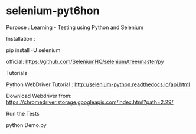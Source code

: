 # selenium-pyt6hon
Purpose : Learning - Testing using Python and Selenium

Installation :


pip install -U selenium

official:	https://github.com/SeleniumHQ/selenium/tree/master/py

Tutorials


Python WebDriver Tutorial : http://selenium-python.readthedocs.io/api.html

Download Webdriver from: https://chromedriver.storage.googleapis.com/index.html?path=2.29/


Run the Tests

python Demo.py
